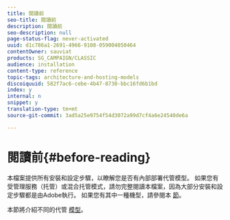 ```yaml
---
title: 閱讀前
seo-title: 閱讀前
description: 閱讀前
seo-description: null
page-status-flag: never-activated
uuid: d1c786a1-2691-4966-9108-059004050464
contentOwner: sauviat
products: SG_CAMPAIGN/CLASSIC
audience: installation
content-type: reference
topic-tags: architecture-and-hosting-models
discoiquuid: 582f7ac6-cebe-4b47-8730-bbc16fd6b1bd
index: y
internal: n
snippet: y
translation-type: tm+mt
source-git-commit: 3ad5a25e9754f54d3072a99d7cf4a6e24540de6a

---
```



# 閱讀前{#before-reading}

本檔案提供所有安裝和設定步驟，以瞭解您是否有內部部署代管模型。 如果您有受管理服務（托管）或混合托管模式，請勿完整閱讀本檔案，因為大部分安裝和設定步驟都是由Adobe執行。 如果您有其中一種機型，請參閱本 [節](../../installation/using/hosting-models.md)。

本節將介紹不同的代管 [模型](../../installation/using/hosting-models.md)。
